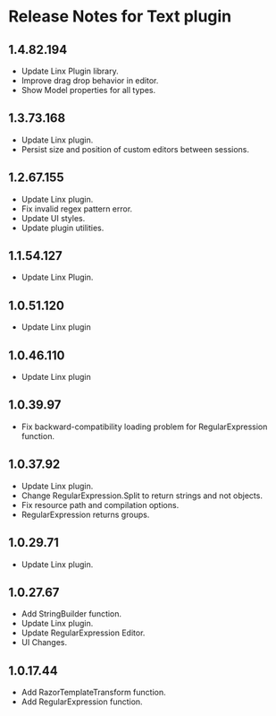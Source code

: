# Release Notes for Text plugin
<a id="1_4_82_194"></a>
## 1.4.82.194
- Update Linx Plugin library.
- Improve drag drop behavior in editor.
- Show Model properties for all types.

<a id="1_3_73_168"></a>
## 1.3.73.168
- Update Linx plugin.
- Persist size and position of custom editors between sessions.
<a id="1_2_67_155"></a>
## 1.2.67.155
- Update Linx plugin.
- Fix invalid regex pattern error.
- Update UI styles.
- Update plugin utilities.
<a id="1_1_54_127"></a>
## 1.1.54.127
- Update Linx Plugin.
<a id="1_0_51_120"></a>
## 1.0.51.120
- Update Linx plugin
<a id="1_0_46_110"></a>
## 1.0.46.110
- Update Linx plugin
<a id="1_0_39_97"></a>
## 1.0.39.97
- Fix backward-compatibility loading problem for RegularExpression function.
<a id="1_0_37_92"></a>
## 1.0.37.92
- Update Linx plugin.
- Change RegularExpression.Split to return strings and not objects.
- Fix resource path and compilation options.
- RegularExpression returns groups.
<a id="1_0_29_71"></a>
## 1.0.29.71
- Update Linx plugin.
<a id="1_0_27_67"></a>
## 1.0.27.67
- Add StringBuilder function.
- Update Linx plugin.
- Update RegularExpression Editor.
- UI Changes.
<a id="1_0_17_44"></a>
## 1.0.17.44
- Add RazorTemplateTransform function.
- Add RegularExpression function.
